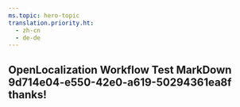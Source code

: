 ```yaml
---
ms.topic: hero-topic
translation.priority.ht: 
  - zh-cn
  - de-de
---
```

## OpenLocalization Workflow Test MarkDown 9d714e04-e550-42e0-a619-50294361ea8f thanks!
